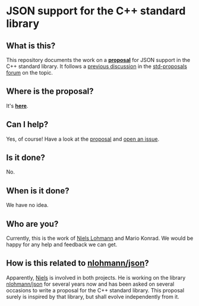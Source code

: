 # JSON support for the C++ standard library

## What is this?

This repository documents the work on a [**proposal**](https://github.com/nlohmann/std_json/blob/master/proposal.md) for JSON support in the C++ standard library. It follows a [previous discussion](https://groups.google.com/a/isocpp.org/forum/?fromgroups#!topic/std-proposals/JNZzOvC7llo) in the [std-proposals forum](http://groups.google.com/a/isocpp.org/forum/?fromgroups#!forum/std-proposals) on the topic.

## Where is the proposal?

It's [**here**](https://github.com/nlohmann/std_json/blob/master/proposal.md).

## Can I help?

Yes, of course! Have a look at the [proposal](https://github.com/nlohmann/std_json/blob/master/proposal.md) and [open an issue](https://github.com/nlohmann/std_json/issues/new).

## Is it done?

No.

## When is it done?

We have no idea.

## Who are you?

Currently, this is the work of [Niels Lohmann](http://nlohmann.me) and Mario Konrad. We would be happy for any help and feedback we can get.

## How is this related to [nlohmann/json](https://github.com/nlohmann/json)?

Apparently, [Niels](https://github.com/nlohmann) is involved in both projects. He is working on the library [nlohmann/json](https://github.com/nlohmann/json) for several years now and has been asked on several occasions to write a proposal for the C++ standard library. This proposal surely is inspired by that library, but shall evolve independently from it.